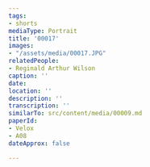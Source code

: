 ```yaml
---
tags:
- shorts
mediaType: Portrait
title: '00017'
images:
- "/assets/media/00017.JPG"
relatedPeople:
- Reginald Arthur Wilson
caption: ''
date: 
location: ''
description: ''
transcription: ''
similarTo: src/content/media/00009.md
paperId:
- Velox
- A08
dateApprox: false

---
```

